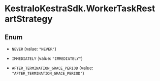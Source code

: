 # KestraIoKestraSdk.WorkerTaskRestartStrategy

## Enum


* `NEVER` (value: `"NEVER"`)

* `IMMEDIATELY` (value: `"IMMEDIATELY"`)

* `AFTER_TERMINATION_GRACE_PERIOD` (value: `"AFTER_TERMINATION_GRACE_PERIOD"`)


